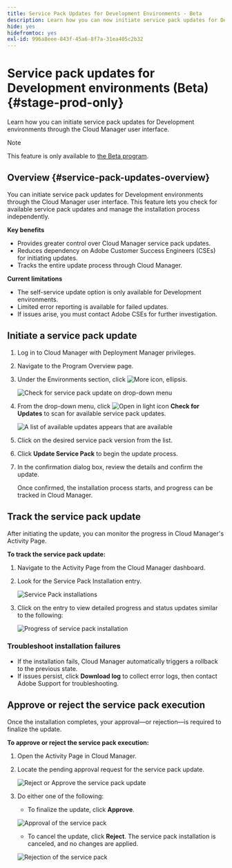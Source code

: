 ```yaml
---
title: Service Pack Updates for Development Environments - Beta
description: Learn how you can now initiate service pack updates for Development environments through the Cloud Manager user interface.
hide: yes
hidefromtoc: yes
exl-id: 996a8eee-843f-45a6-8f7a-31ea405c2b32
---
```

# Service pack updates for Development environments (Beta) {#stage-prod-only}

Learn how you can initiate service pack updates for Development environments through the Cloud Manager user interface. 

>[!NOTE]
>
>This feature is only available to [the Beta program](/help/release-notes/current.md#beta-program).

## Overview {#service-pack-updates-overview}

You can initiate service pack updates for Development environments through the Cloud Manager user interface. This feature lets you check for available service pack updates and manage the installation process independently.

**Key benefits**

* Provides greater control over Cloud Manager service pack updates.
* Reduces dependency on Adobe Customer Success Engineers (CSEs) for initiating updates.
* Tracks the entire update process through Cloud Manager.

**Current limitations**

* The self-service update option is only available for Development environments.
* Limited error reporting is available for failed updates.
* If issues arise, you must contact Adobe CSEs for further investigation.

## Initiate a service pack update

1. Log in to Cloud Manager with Deployment Manager privileges.
1. Navigate to the Program Overview page.
1. Under the Environments section, click ![More icon, ellipsis](https://spectrum.adobe.com/static/icons/workflow_18/Smock_More_18_N.svg).

    ![Check for service pack update on drop-down menu](/help/using/assets/service-pack-check-for-updates.png)

1. From the drop-down menu, click ![Open in light icon](https://spectrum.adobe.com/static/icons/workflow_18/Smock_OpenInLight_18_N.svg) **Check for Updates** to scan for available service pack updates.

    ![A list of available updates appears that are available](/help/using/assets/service-pack-versions.png)

1. Click on the desired service pack version from the list.
1. Click **Update Service Pack** to begin the update process.
1. In the confirmation dialog box, review the details and confirm the update.

    Once confirmed, the installation process starts, and progress can be tracked in Cloud Manager.

## Track the service pack update

After initiating the update, you can monitor the progress in Cloud Manager's Activity Page.

**To track the service pack update:**

1. Navigate to the Activity Page from the Cloud Manager dashboard.
1. Look for the Service Pack Installation entry.

    ![Service Pack installations](/help/using/assets/service-pack-installation.png)

1. Click on the entry to view detailed progress and status updates similar to the following:

    ![Progress of service pack installation](/help/using/assets/service-pack-progression.png)

### Troubleshoot installation failures

* If the installation fails, Cloud Manager automatically triggers a rollback to the previous state.
* If issues persist, click **Download log** to collect error logs, then contact Adobe Support for troubleshooting.

## Approve or reject the service pack execution

Once the installation completes, your approval&mdash;or rejection&mdash;is required to finalize the update.

**To approve or reject the service pack execution:**

1. Open the Activity Page in Cloud Manager.
1. Locate the pending approval request for the service pack update.

    ![Reject or Approve the service pack update](/help/using/assets/service-pack-reject-approve.png)

1. Do either one of the following:

    * To finalize the update, click **Approve**.

    ![Approval of the service pack](/help/using/assets/service-pack-approve.png)

    * To cancel the update, click **Reject**. 
    The service pack installation is canceled, and no changes are applied.

    ![Rejection of the service pack](/help/using/assets/service-pack-reject.png)
